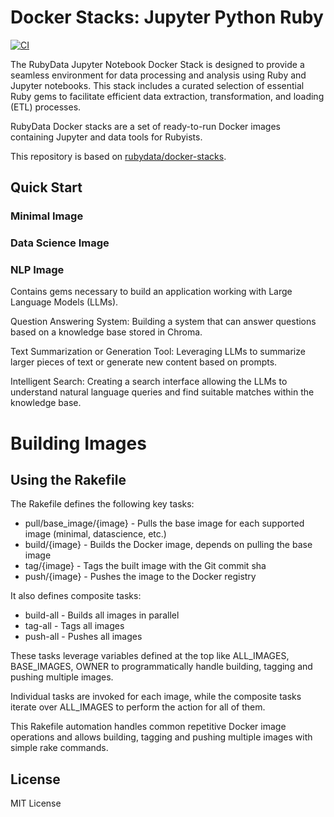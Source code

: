 # Docker Stacks: Jupyter Python Ruby

[![CI](https://github.com/b08x/docker-stacks/actions/workflows/ci.yml/badge.svg?branch=development)](https://github.com/b08x/docker-stacks/actions/workflows/ci.yml)

The RubyData Jupyter Notebook Docker Stack is designed to provide a seamless environment for data processing and analysis using Ruby and Jupyter notebooks. This stack includes a curated selection of essential Ruby gems to facilitate efficient data extraction, transformation, and loading (ETL) processes.

RubyData Docker stacks are a set of ready-to-run Docker images containing Jupyter and data tools for Rubyists.

This repository is based on [rubydata/docker-stacks](https://github.com/RubyData/docker-stacks).


## Quick Start

### Minimal Image

### Data Science Image

### NLP Image

Contains gems necessary to build an application working with Large Language Models (LLMs).

Question Answering System: Building a system that can answer questions based on a knowledge base stored in Chroma.

Text Summarization or Generation Tool: Leveraging LLMs to summarize larger pieces of text or generate new content based on prompts.

Intelligent Search: Creating a search interface allowing the LLMs to understand natural language queries and find suitable matches within the knowledge base.

# Building Images

## Using the Rakefile

The Rakefile defines the following key tasks:

- pull/base_image/{image} - Pulls the base image for each supported image (minimal, datascience, etc.)
- build/{image} - Builds the Docker image, depends on pulling the base image
- tag/{image} - Tags the built image with the Git commit sha
- push/{image} - Pushes the image to the Docker registry

It also defines composite tasks:

- build-all - Builds all images in parallel
- tag-all - Tags all images
- push-all - Pushes all images

These tasks leverage variables defined at the top like ALL_IMAGES, BASE_IMAGES, OWNER to programmatically handle building, tagging and pushing multiple images.

Individual tasks are invoked for each image, while the composite tasks iterate over ALL_IMAGES to perform the action for all of them.

This Rakefile automation handles common repetitive Docker image operations and allows building, tagging and pushing multiple images with simple rake commands.

## License

MIT License
